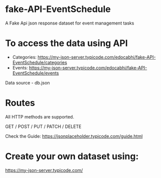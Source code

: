 # fake-API-EventSchedule
A Fake Api json response dataset for event management tasks


# To access the data using API
- Categories: https://my-json-server.typicode.com/edocabhi/fake-API-EventSchedule/categories
- Events: https://my-json-server.typicode.com/edocabhi/fake-API-EventSchedule/events

Data source - db.json


# Routes
All HTTP methods are supported.

GET / POST / PUT / PATCH / DELETE

Check the Guide: https://jsonplaceholder.typicode.com/guide.html


# Create your own dataset using: 
https://my-json-server.typicode.com/
